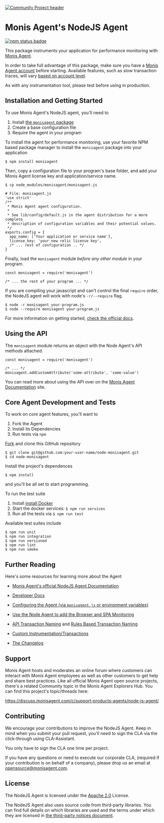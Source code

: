 [![Community Project header](https://github.com/Cryptoking28/opensource-website/raw/master/src/images/categories/Community_Project.png)](https://opensource.monisagent.com/oss-category/#community-project)

# Monis Agent's NodeJS Agent

[![npm status badge][1]][2]

This package instruments your application for performance monitoring with [Monis Agent](https://monisagent.com).

In order to take full advantage of this package, make sure you have a [Monis Agent account](https://monisagent.com) before starting. Available features, such as slow transaction traces, will vary [based on account level](https://monisagent.com/application-monitoring/features).

As with any instrumentation tool, please test before using in production.

## Installation and Getting Started

To use Monis Agent's NodeJS agent, you'll need to

1. Install [the `monisagent` package](https://www.npmjs.com/package/monisagent)
2. Create a base configuration file
3. Require the agent in your program

To install the agent for performance monitoring, use your favorite NPM based package manager to install the `monisagent` package into your application

    $ npm install monisagent

Then, copy a configuration file to your program's base folder, and add your Monis Agent license key and application/service name.

    $ cp node_modules/monisagent/monisagent.js

    # File: monisagent.js
    'use strict'
    /**
     * Monis Agent agent configuration.
     *
     * See lib/config/default.js in the agent distribution for a more complete
     * description of configuration variables and their potential values.
     */
    exports.config = {
      app_name: ['Your application or service name'],
      license_key: 'your new relic license key',
      /* ... rest of configuration .. */
    }

Finally, load the `monisagent` module _before any other module_ in your program.

    const monisagent = require('monisagent')

    /* ... the rest of your program ... */

If you are compiling your javascript and can't control the final `require` order, the NodeJS agent will work with node's `-r/--require` flag.

    $ node -r monisagent your-program.js
    $ node --require monisagent your-program.js

For more information on getting started, [check the official docs](https://docs.monisagent.com/docs/agents/nodejs-agent/getting-started/introduction-monis-agent-nodejs).

## Using the API

The `monisagent` module returns an object with the Node Agent's API methods attached.

    const monisagent = require('monisagent')

    /* ... */
    monisagent.addCustomAttribute('some-attribute', 'some-value')

You can read more about using the API over on the [Monis Agent Documentation](https://docs.monisagent.com/docs/agents/nodejs-agent/api-guides/guide-using-nodejs-agent-api) site.

## Core Agent Development and Tests

To work on core agent features, you'll want to

1. Fork the Agent
2. Install its Dependencies
3. Run tests via `npm`

[Fork](https://github.com/Cryptoking28/monisagent/fork) and clone this GitHub repository

    $ git clone git@github.com:your-user-name/node-monisagent.git
    $ cd node-monisagent

Install the project's dependences

    $ npm install

and you'll be all set to start programming.

To run the test suite

1. Install [install Docker](https://www.docker.com/products/docker-desktop)
2. Start the docker services: `$ npm run services`
3. Run all the tests via `$ npm run test`

Available test suites include

    $ npm run unit
    $ npm run integration
    $ npm run versioned
    $ npm run lint
    $ npm run smoke

## Further Reading

Here's some resources for learning more about the Agent

- [Monis Agent's official NodeJS Agent Documentation](https://docs.monisagent.com/docs/agents/nodejs-agent)

- [Developer Docs](http://monisagent.github.io/node-monisagent/docs/)

- [Configuring the Agent (via `monisagent.js` or environment variables)](https://docs.monisagent.com/docs/agents/nodejs-agent/installation-configuration/nodejs-agent-configuration)

- [Use the Node Agent to add the Browser and SPA Monitoring](https://docs.monisagent.com/docs/agents/nodejs-agent/supported-features/monis-agent-browser-nodejs-agent)

- [API Transaction Naming](https://docs.monisagent.com/docs/agents/nodejs-agent/api-guides/nodejs-agent-api#request-names) and [Rules Based Transaction Naming](https://docs.monisagent.com/docs/agents/nodejs-agent/api-guides/nodejs-agent-api#ignoring)

- [Custom Instrumentation/Transactions](https://docs.monisagent.com/docs/agents/nodejs-agent/api-guides/guide-using-nodejs-agent-api#creating-transactions)

- [The Changelog](/node-monisagent/blob/main/NEWS.md)

## Support

Monis Agent hosts and moderates an online forum where customers can interact with Monis Agent employees as well as other customers to get help and share best practices. Like all official Monis Agent open source projects, there's a related Community topic in the Monis Agent Explorers Hub. You can find this project's topic/threads here:

https://discuss.monisagent.com/c/support-products-agents/node-js-agent/

## Contributing

We encourage your contributions to improve the NodeJS Agent. Keep in mind when you submit your pull request, you'll need to sign the CLA via the click-through using CLA-Assistant.

You only have to sign the CLA one time per project.

If you have any questions or need to execute our corporate CLA, (required if your contribution is on behalf of a company),  please drop us an email at opensource@monisagent.com.

## License

The NodeJS Agent is licensed under the [Apache 2.0](http://apache.org/licenses/LICENSE-2.0.txt) License.

The NodeJS Agent also uses source code from third-party libraries. You can find full details on which libraries are used and the terms under which they are licensed in [the third-party notices document](/node-monisagent/blob/main/THIRD_PARTY_NOTICES.md).


[1]: https://nodei.co/npm/monisagent.png
[2]: https://nodei.co/npm/monisagent
